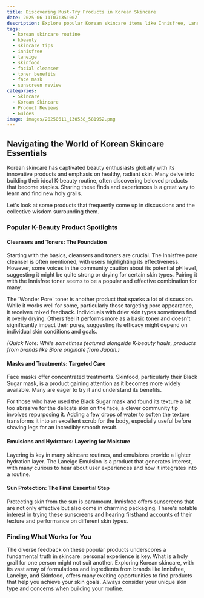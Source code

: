 ```yaml
---
title: Discovering Must-Try Products in Korean Skincare
date: 2025-06-11T07:35:00Z
description: Explore popular Korean skincare items like Innisfree, Laneige, and Skinfood, sharing community insights, tips, and experiences for glowing skin.
tags:
  - korean skincare routine
  - kbeauty
  - skincare tips
  - innisfree
  - laneige
  - skinfood
  - facial cleanser
  - toner benefits
  - face mask
  - sunscreen review
categories:
  - Skincare
  - Korean Skincare
  - Product Reviews
  - Guides
image: images/20250611_130538_581952.png
---
```


## Navigating the World of Korean Skincare Essentials

Korean skincare has captivated beauty enthusiasts globally with its innovative products and emphasis on healthy, radiant skin. Many delve into building their ideal K-beauty routine, often discovering beloved products that become staples. Sharing these finds and experiences is a great way to learn and find new holy grails.

Let's look at some products that frequently come up in discussions and the collective wisdom surrounding them.

### Popular K-Beauty Product Spotlights

#### Cleansers and Toners: The Foundation

Starting with the basics, cleansers and toners are crucial. The Innisfree pore cleanser is often mentioned, with users highlighting its effectiveness. However, some voices in the community caution about its potential pH level, suggesting it might be quite strong or drying for certain skin types. Pairing it with the Innisfree toner seems to be a popular and effective combination for many.

The 'Wonder Pore' toner is another product that sparks a lot of discussion. While it works well for some, particularly those targeting pore appearance, it receives mixed feedback. Individuals with drier skin types sometimes find it overly drying. Others feel it performs more as a basic toner and doesn't significantly impact their pores, suggesting its efficacy might depend on individual skin conditions and goals.

*(Quick Note: While sometimes featured alongside K-beauty hauls, products from brands like Biore originate from Japan.)*

#### Masks and Treatments: Targeted Care

Face masks offer concentrated treatments. Skinfood, particularly their Black Sugar mask, is a product gaining attention as it becomes more widely available. Many are eager to try it and understand its benefits.

For those who have used the Black Sugar mask and found its texture a bit too abrasive for the delicate skin on the face, a clever community tip involves repurposing it. Adding a few drops of water to soften the texture transforms it into an excellent scrub for the body, especially useful before shaving legs for an incredibly smooth result.

#### Emulsions and Hydrators: Layering for Moisture

Layering is key in many skincare routines, and emulsions provide a lighter hydration layer. The Laneige Emulsion is a product that generates interest, with many curious to hear about user experiences and how it integrates into a routine.

#### Sun Protection: The Final Essential Step

Protecting skin from the sun is paramount. Innisfree offers sunscreens that are not only effective but also come in charming packaging. There's notable interest in trying these sunscreens and hearing firsthand accounts of their texture and performance on different skin types.

### Finding What Works for You

The diverse feedback on these popular products underscores a fundamental truth in skincare: personal experience is key. What is a holy grail for one person might not suit another. Exploring Korean skincare, with its vast array of formulations and ingredients from brands like Innisfree, Laneige, and Skinfood, offers many exciting opportunities to find products that help you achieve your skin goals. Always consider your unique skin type and concerns when building your routine.

